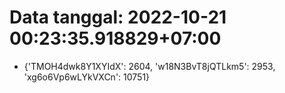 # Data tanggal: 2022-10-21 00:23:35.918829+07:00

* {'TMOH4dwk8Y1XYIdX': 2604, 'w18N3BvT8jQTLkm5': 2953, 'xg6o6Vp6wLYkVXCn': 10751}

